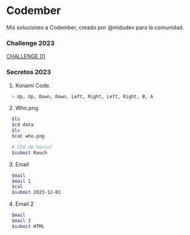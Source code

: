 # Codember

Mis soluciones a Codember, creado por @midudev para la comunidad.

### Challenge 2023

[CHALLENGE 01](/challenges/CHALLENGE_01/CHALLENGE_01.py)

### Secretos 2023

1. Konami Code.

```bash
  > Up, Up, Down, Down, Left, Right, Left, Right, B, A
```

2. Who.png

```bash
  $ls
  $cd data
  $ls
  $cat who.png

  # CEO de Vercel
  $submit Rauch
```

3. Email

```bash
  $mail
  $mail 1
  $cal
  $submit 2023-12-01
```

4. Email 2

```bash
  $mail
  $mail 2
  $submit HTML
```